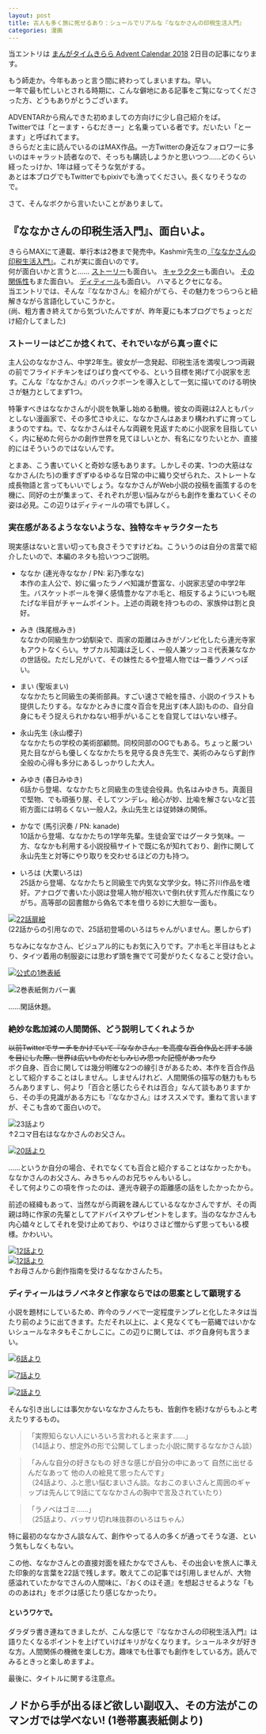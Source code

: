 ```yaml
---
layout: post
title: 古人も多く旅に死せるあり：シュールでリアルな『ななかさんの印税生活入門』
categories: 漫画
---
```


 当エントリは [まんがタイムきらら Advent Calendar 2018](https://adventar.org/calendars/2891) 2日目の記事になります。  
  
 もう師走か。今年もあっと言う間に終わってしまいますね。早い。  
 一年で最も忙しいとされる時期に、こんな僻地にある記事をご覧になってくださった方、どうもありがとうございます。  

 ADVENTARから飛んできた初めましての方向けに少し自己紹介をば。  
 Twitterでは「とーます・らむだきー」と名乗っている者です。だいたい「とーます」と呼ばれてます。  
 きららだと主に読んでいるのはMAX作品。一方Twitterの身近なフォロワーに多いのはキャラット読者なので、そっちも購読しようかと思いつつ……どのくらい経ったっけか、1年は経ってそうな気がする。  
 あとは本ブログでもTwitterでもpixivでも漁ってください。長くなりそうなので。  

 さて、そんなボクから言いたいことがありまして。

## 『ななかさんの印税生活入門』、面白いよ。

 きららMAXにて連載、単行本は2巻まで発売中。Kashmir先生の[『ななかさんの印税生活入門』](http://www.dokidokivisual.com/comics/book/past.php?cid=1279)。これが実に面白いのです。  
 何が面白いかと言うと……
[ストーリー](#ストーリーはどこか捻くれてそれでいながら真っ直ぐに)も面白い。
[キャラクター](#実在感があるようなないような独特なキャラクターたち)も面白い。
[その関係性](#絶妙な匙加減の人間関係どう説明してくれようか)もまた面白い。
[ディティール](#ディティールはラノベネタと作家ならではの思案として顕現する)も面白い。
ハマるとクセになる。  
 当エントリでは、そんな『ななかさん』を紹介がてら、その魅力をつらつらと紐解きながら言語化していこうかと。  
 (尚、粗方書き終えてから気づいたんですが、昨年夏にも本ブログでちょっとだけ紹介してました)

### ストーリーはどこか捻くれて、それでいながら真っ直ぐに

 主人公のななかさん、中学2年生。彼女が一念発起、印税生活を満喫しつつ両親の前でフライドチキンをばりばり食べてやる、という目標を掲げて小説家を志す。こんな『ななかさん』のバックボーンを導入として一気に描いてのける明快さが魅力としてまず1つ。  

 特筆すべきはななかさんが小説を執筆し始める動機。彼女の両親は2人ともパッとしない漫画家で、その多忙さゆえに、ななかさんはあまり構われずに育ってしまうのですね。で、ななかさんはそんな両親を見返すために小説家を目指していく。内に秘めた何らかの創作世界を見てほしいとか、有名になりたいとか、直接的にはそういうのではないんです。  

 とまあ、こう書いていくと奇妙な感もあります。しかしその実、1つの大筋はななかさん(たち)の重すぎずゆるゆるな日常の中に織り交ぜられた、ストレートな成長物語と言ってもいいでしょう。ななかさんがWeb小説の投稿を画策するのを機に、同好の士が集まって、それぞれが思い悩みながらも創作を重ねていくその姿は必見。この辺りはディティールの項でも詳しく。

### 実在感があるようなないような、独特なキャラクターたち

 現実感はないと言い切っても良さそうですけどね。こういうのは自分の言葉で紹介したいので、本編のネタも拾いつつご説明。  

- ななか (連光寺ななか / PN: 彩乃季なな)  
 本作の主人公で、妙に偏ったラノベ知識が豊富な、小説家志望の中学2年生。バスケットボールを弾く感情豊かなアホ毛と、相反するようにいつも眠たげな半目がチャームポイント。上述の両親を持つものの、家族仲は割と良好。  

- みき (珠尾根みき)  
ななかの同級生かつ幼馴染で、両家の距離はみきがゾンビ化したら連光寺家もアウトなくらい。サブカル知識は乏しく、一般人兼ツッコミ代表兼ななかの世話役。ただし兄がいて、その妹性たるや登場人物では一番ラノベっぽい。  

- まい (聖坂まい)  
 ななかたちと同級生の美術部員。すごい速さで絵を描き、小説のイラストも提供したりする。ななかとみきに度々百合を見出す(本人談)ものの、自分自身にもそう捉えられかねない相手がいることを自覚してはいない様子。  
 
- 永山先生 (永山櫻子)  
 ななかたちの学校の美術部顧問。同校同部のOGでもある。ちょっと厳つい見た目ながらも優しくななかたちを見守る良き先生で、美術のみならず創作全般の心得も多分にあるしっかりした大人。  
 
- みゆき (春日みゆき)  
 6話から登場、ななかたちと同級生の生徒会役員。仇名はみゆきち。真面目で堅物、でも頑張り屋、そしてツンデレ。絵心が妙、比喩を解さないなど芸術方面には明るくない一般人2。永山先生とは従姉妹の関係。  
 
- かなで (馬引沢奏 / PN: kanade)  
 10話から登場、ななかたちの1学年先輩。生徒会室ではグータラ気味。一方、ななかも利用する小説投稿サイトで既に名が知れており、創作に関して永山先生と対等にやり取りを交わせるほどの力も持つ。  
 
- いろは (大栗いろは)  
 25話から登場、ななかたちと同級生で内気な文学少女。特に芥川作品を嗜好。アナログで書いた小説は登場人物が相次いで倒れ伏す荒んだ作風になりがち。高等部の図書館から偽名で本を借りる妙に大胆な一面も。  

[![22話扉絵](/images/20181202_01.jpg "22話扉絵")](https://twitter.com/mangatimekirara/status/909798716076318721)  
(22話からの引用なので、25話初登場のいろはちゃんがいません。悪しからず)  

 ちなみにななかさん、ビジュアル的にもお気に入りです。アホ毛と半目はもとより、タイツ着用の制服姿には思わず頭を撫でて可愛がりたくなること受け合い。  

[![公式の1巻表紙](http://www.dokidokivisual.com/comics/img_comic/9784832248090_l.jpg "公式の1巻表紙")](http://www.dokidokivisual.com/comics/book/past.php?cid=1279)

![2巻表紙側カバー裏](/images/20181202_02.jpg "2巻表紙側カバー裏")  

 ……閑話休題。

### 絶妙な匙加減の人間関係、どう説明してくれようか

 ~~以前Twitterでサーチをかけていて『ななかさん』を高度な百合作品と評する談を目にした際、世界は広いものだとしみじみ思った記憶があったり~~  
 ボク自身、百合に関しては幾分明確な2つの線引きがあるため、本作を百合作品として紹介することはしません。しませんけれど、人間関係の描写の魅力ももちろんありますし、何より「百合と感じたらそれは百合」なんて談もありますから、その手の見識がある方にも『ななかさん』はオススメです。重ねて言いますが、そこも含めて面白いので。  

![23話より](/images/20181202_03.jpg "23話より")  
↑2コマ目右はななかさんのお父さん。

[![20話より](/images/20181202_04.jpg "20話より")](https://twitter.com/mangatimekirara/status/887329429780783104)  

 ……というか自分の場合、それでなくても百合と紹介することはなかったかも。ななかさんのお父さん、みきちゃんのお兄ちゃんもいるし。  
 そして何よりこの項を作ったのは、連光寺親子の距離感の話をしたかったから。  

 前述の経緯もあって、当然ながら両親を疎んじているななかさんですが、その両親は時に作家の先輩としてアドバイスやプレゼントをします。当のななかさんも内心嬉々としてそれを受け止めており、やはりさほど憎からず思ってもいる模様。かわいい。  

[![12話より](/images/20181202_05.jpg "12話より")](https://twitter.com/mangatimekirara/status/799634828446474242)  
[![12話より](/images/20181202_06.jpg "12話より")](https://twitter.com/mangatimekirara/status/799634828446474242)  
↑お母さんから創作指南を受けるななかさんたち。

### ディティールはラノベネタと作家ならではの思案として顕現する

 小説を題材にしているため、昨今のラノベで一定程度テンプレと化したネタは当たり前のように出てきます。ただそれ以上に、よく見なくても一筋縄ではいかないシュールなネタもそこかしこに。この辺りに関しては、ボク自身何も言うまい。  

[![6話より](/images/20181202_07.jpg "6話より")](https://twitter.com/mangatimekirara/status/732950500992159747)  

[![7話より](/images/20181202_08.jpg "7話より")](https://twitter.com/mangatimekirara/status/743823665859440641)  

[![2話より](/images/20181202_09.jpg "2話より")](https://twitter.com/mangatimekirara/status/834009985491230721)  

 そんな引き出しには事欠かないななかさんたちも、皆創作を続けながらもふと考えたりするもの。  

> 「実際知らない人にいろいろ言われると来ます……」  
> （14話より、想定外の形で公開してしまった小説に関するななかさん談）

> 「みんな自分の好きなもの 好きな感じが自分の中にあって 自然に出せるんだなあって 他の人の絵見て思ったんです」  
> （24話より、ふと思い悩むまいさん談。なおこのまいさんと周囲のギャップは先んじて9話にてななかさんの胸中で言及されていたり）

> 「ラノベはゴミ……」  
> （25話より、バッサリ切れ味抜群のいろはちゃん）

 特に最初のななかさん談なんて、創作やってる人の多くが通ってそうな道、という気もしなくもない。  

 この他、ななかさんとの直接対面を経たかなでさんも、その出会いを旅人に準えた印象的な言葉を22話で残します。敢えてこの記事では引用しませんが、大物感溢れていたかなでさんの人間味に、『おくのほそ道』を想起させるような「もののあはれ」をボクは感じたり感じなかったり。  

#### というワケで。

 ダラダラ書き連ねてきましたが、こんな感じで『ななかさんの印税生活入門』は語りたくなるポイントを上げていけばキリがなくなります。シュールネタが好きな方。人間関係の機微を楽しむ方。趣味でも仕事でも創作をしている方。読んでみるときっと楽しめますよ。  

 最後に、タイトルに関する注意点。

## ノドから手が出るほど欲しい副収入、その方法がこのマンガでは学べない! (1巻帯裏表紙側より)
